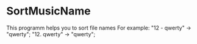 SortMusicName
=============

This programm helps you to sort file names
For example:
"12 - qwerty" -> "qwerty";
"12. qwerty" -> "qwerty";
